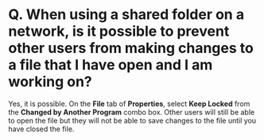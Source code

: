 # Q. When using a shared folder on a network, is it possible to prevent other users from making changes to a file that I have open and I am working on?

Yes, it is possible. On the **File** tab of **Properties**, select **Keep Locked** from the **Changed by Another Program** combo box.
Other users will still be able to open the file but they will not be able to
save changes to the file until you have closed the file.
